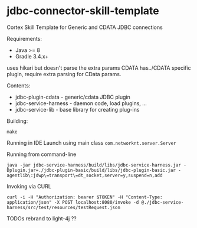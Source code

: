 # jdbc-connector-skill-template

Cortex Skill Template for Generic and CDATA JDBC connections

Requirements:
- Java >= 8
- Gradle 3.4.x+

uses hikari but doesn't parse the extra params CDATA has../CDATA specific plugin, require extra parsing for CData params.

Contents:
* jdbc-plugin-cdata - generic/cdata JDBC plugin
* jdbc-service-harness - daemon code, load plugins, ...
* jdbc-service-lib - base library for creating plug-ins

Building:
```shell script
make 
```

Running in IDE
Launch using main class `com.networknt.server.Server`

Running from command-line
```
java -jar jdbc-service-harness/build/libs/jdbc-service-harness.jar -Dplugin.jar=./jdbc-plugin-basic/build/libs/jdbc-plugin-basic.jar -agentlib\:jdwp\=transport\=dt_socket,server=y,suspend=n,add
```

Invoking via CURL
```
curl -i -H "Authorization: bearer $TOKEN" -H "Content-Type: application/json" -X POST localhost:8080/invoke -d @./jdbc-service-harness/src/test/resources/testRequest.json
```
TODOs
rebrand to light-4j ?? 